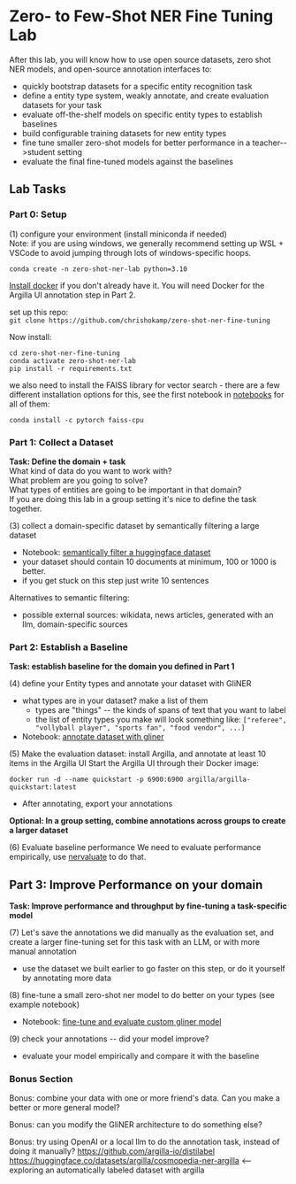 # Zero- to Few-Shot NER Fine Tuning Lab

After this lab, you will know how to use open source datasets, zero shot NER models, and open-source annotation interfaces to:

- quickly bootstrap datasets for a specific entity recognition task
- define a entity type system, weakly annotate, and create evaluation datasets for your task
- evaluate off-the-shelf models on specific entity types to establish baselines
- build configurable training datasets for new entity types
- fine tune smaller zero-shot models for better performance in a teacher-->student setting
- evaluate the final fine-tuned models against the baselines

## Lab Tasks

### Part 0: Setup

(1) configure your environment (install miniconda if needed)     
Note: if you are using windows, we generally recommend setting up WSL + VSCode to avoid jumping through lots of windows-specific hoops.      
```
conda create -n zero-shot-ner-lab python=3.10
```

[Install docker](https://docs.docker.com/engine/install/) if you don't already have it. You will need Docker for the Argilla UI annotation step in Part 2.

set up this repo:       
`git clone https://github.com/chrishokamp/zero-shot-ner-fine-tuning`     

Now install:
```
cd zero-shot-ner-fine-tuning
conda activate zero-shot-ner-lab 
pip install -r requirements.txt
```

we also need to install the FAISS library for vector search - there are a few different installation options for this, see the first notebook in [notebooks](notebooks/) for all of them:
```
conda install -c pytorch faiss-cpu
```


### Part 1: Collect a Dataset  

**Task: Define the domain + task**       
What kind of data do you want to work with?   
What problem are you going to solve?     
What types of entities are going to be important in that domain?      
If you are doing this lab in a group setting it's nice to define the task together.

(3) collect a domain-specific dataset by semantically filtering a large dataset      
- Notebook: [semantically filter a huggingface dataset](notebooks/part-1-semantically-filter-a-huggingface-dataset.ipynb)
- your dataset should contain 10 documents at minimum, 100 or 1000 is better.
- if you get stuck on this step just write 10 sentences

Alternatives to semantic filtering:
- possible external sources: wikidata, news articles, generated with an llm, domain-specific sources


### Part 2: Establish a Baseline

**Task: establish baseline for the domain you defined in Part 1**

(4) define your Entity types and annotate your dataset with GliNER 
- what types are in your dataset? make a list of them
  - types are "things" -- the kinds of spans of text that you want to label
  - the list of entity types you make will look something like: `["referee", "vollyball player", "sports fan", "food vendor", ...]`
- Notebook: [annotate dataset with gliner](notebooks/part-2-semantically-filter-a-huggingface-dataset.ipynb)

(5) Make the evaluation dataset: install Argilla, and annotate at least 10 items in the Argilla UI
Start the Argilla UI through their Docker image:
```
docker run -d --name quickstart -p 6900:6900 argilla/argilla-quickstart:latest
```
- After annotating, export your annotations

**Optional: In a group setting, combine annotations across groups to create a larger dataset**

(6) Evaluate baseline performance
We need to evaluate performance empirically, use [nervaluate](https://github.com/MantisAI/nervaluate) to do that. 

## Part 3: Improve Performance on your domain

**Task: Improve performance and throughput by fine-tuning a task-specific model**

(7) Let's save the annotations we did manually as the evaluation set, and create a larger fine-tuning set for this task with an LLM, or with more manual annotation
- use the dataset we built earlier to go faster on this step, or do it yourself by annotating more data

(8) fine-tune a small zero-shot ner model to do better on your types (see example notebook)
- Notebook: [fine-tune and evaluate custom gliner model](notebooks/part-3-finetune-gliner.ipynb)

(9) check your annotations -- did your model improve? 
- evaluate your model empirically and compare it with the baseline

### Bonus Section

Bonus: combine your data with one or more friend's data. Can you make a better or more general model?

Bonus: can you modify the GliNER architecture to do something else?

Bonus: try using OpenAI or a local llm to do the annotation task, instead of doing it manually? https://github.com/argilla-io/distilabel
https://huggingface.co/datasets/argilla/cosmopedia-ner-argilla <-- exploring an automatically labeled dataset with argilla

